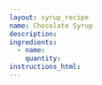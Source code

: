 ```yaml
---
layout: syrup_recipe
name: Chocolate Syrup
description:
ingredients:
  - name:
    quantity:
instructions_html:
---
```

